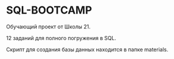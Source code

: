 # SQL-BOOTCAMP
 Обучающий проект от Школы 21. 
 
 12 заданий для полного погружения в SQL.
 
 Скрипт для создания базы данных находится в папке materials. 
